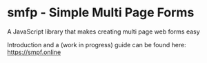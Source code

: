 # smfp - Simple Multi Page Forms
A JavaScript library that makes creating multi page web forms easy

Introduction and a (work in progress) guide can be found here: https://smpf.online
